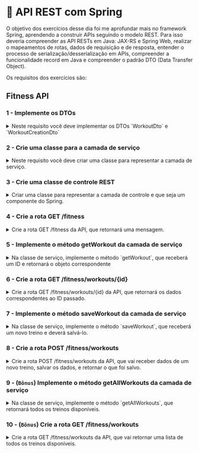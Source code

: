 # :pencil: API REST com Spring

O objetivo dos exercícios desse dia foi me aprofundar mais no framework Spring, aprendendo a construir APIs seguindo o modelo REST. Para isso deveria compreender as API RESTs em Java: JAX-RS e Spring Web, realizar o mapeamentos de rotas, dados de requisição e de resposta, entender o processo de serialização/desserialização em APIs, compreender a funcionalidade record em Java e compreender o padrão DTO (Data Transfer Object).

Os requisitos dos exercícios são:

## Fitness API

### 1 - Implemente os DTOs

<details>
  <summary>Neste requisito você deve implementar os DTOs `WorkoutDto` e `WorkoutCreationDto`</summary><br />

Os atributos dos DTOs deverão seguir a mesma nomenclatura e tipos de atributos já definidos no modelo `Workout`, classe já disponibilizada com o projeto.

Os DTOs devem seguir os seguintes critérios:

- Devem ser implementados no pacote `com.betrybe.fitness.dto`;
- Devem ser implementados utilizando a funcionalidade `record` do Java;
- Devem ser diferenciados do modelo original da seguinte maneira:
  - `WorkoutDto` não deve ter o atributo `secretTechnique`;
  - `WorkoutCreationDto` não deve ter o atributo `id`.

</details>

### 2 - Crie uma classe para a camada de serviço

<details>
  <summary>Neste requisito você deve criar uma classe para representar a camada de serviço.</summary><br />

A classe da camada de serviço:

- Deve implementar a interface `com.betrybe.fitness.service.FitnessServiceInterface`;
  - Aqui basta a criação dos métodos, a implementação deles será feita em outros requisitos;
- Pode ter qualquer nome, mas sugerimos `FitnessService`;
- Deve ser marcada como um componente Spring, especificamente com a anotação para camada de serviço;
  - Isso quer dizer que a classe deverá funcionar como um bean, para ser injetado automaticamente pelo Spring onde for necessário;
- Deve receber, **por injeção de dependência** do Spring, um bean do tipo `FakeFitnessDatabase` (veja abaixo).

O projeto já disponibiliza um componente chamado `com.betrybe.fitness.database.FakeFitnessDatabase`, que representa um banco de dados falso (ele carrega dados de um arquivo). Neste requisito, você apenas precisa receber esse componente por injeção de dependência, ainda não há necessidade de utilizá-lo. Ele será usado em outros requisitos, durante a implementação dos métodos da classe criada aqui.

</details>

### 3 - Crie uma classe de controle REST

<details>
  <summary>Criar uma classe para representar a camada de controle e que seja um componente do Spring.</summary><br />

A classe da camada de controle:

- Deve implementar a interface `com.betrybe.fitness.controller.FitnessControllerInterface`;
- Pode ter qualquer nome, mas sugerimos `FitnessController`;
- Deve ser marcada como um componente Spring, especificamente com a anotação de controle REST;
  - Isso quer dizer que a classe deverá funcionar como um bean, para ser injetado automaticamente pelo Spring onde for necessário;
- Deve ter como mapeamento principal a rota `/fitness`;
  - Cuidado para não incluir uma barra final indevida nos seus mapeamentos;
- Deve receber, **por injeção de dependência** do Spring, o bean definido no requisito anterior, que implementa `FitnessServiceInterface`.

</details>

### 4 - Crie a rota GET /fitness

<details>
  <summary>Crie a rota GET /fitness da API, que retornará uma mensagem.</summary><br />

A rota GET `/fitness` da sua aplicação deve retornar apenas a seguinte mensagem: `Boas vindas à API de Fitness!`.

</details>

### 5 - Implemente o método getWorkout da camada de serviço

<details>
  <summary>Na classe de serviço, implemente o método `getWorkout`, que receberá um ID e retornará o objeto correspondente</summary><br />

Para implementar este requisito, você deverá utilizar o bean do tipo `FakeFitnessDatabase`, que está recebendo na classe.

O método `getWorkout` a ser implementado aqui deve:

- Receber um ID
- Fazer a busca pelo objeto do tipo `Workout` no banco de dados falso (`FakeFitnessDatabase`)
- Criar um objeto do tipo `WorkoutDto` correspondente ao resultado encontrado;
  - Você pode fazer a conversão entre o modelo e o DTO manualmente, ou então implementar um método para isso.

**_Importante_**: note que o retorno do método `getWorkout` da classe `FakeFitnessDatabase` não é `Workout`, mas sim `Optional<Workout>`. Caso não exista um objeto com o ID passado, o método irá retornar um objeto `Optional` indicando que ele está vazio. Você deve fazer o mesmo no método da sua camada de serviço.

Não se preocupe se você ainda não conhece o `Optional`, veremos mais sobre ele depois. Por enquanto, basta saber que ele representa uma resposta que pode ou não existir.

Para verificar se o objeto retornado está vazio, você pode utilizar o método `isEmpty()`, respectivamente. Caso esteja presente, você pode recuperar o objeto `Workout` utilizando o método `get()`. Da mesma forma, você pode criar um objeto `Optional` utilizando os métodos `of()` (contendo algo) e `empty()`.

Veja um exemplo de uso:

```java
Optional<String> myOptional;

// Cria um Optional a partir de uma string
myOptional = Optional.of("Uma string");

myOptional.isEmpty()  // Retorna false
myOptional.get()  // Retorna o objeto original (neste caso, a string)

// Agora substitui por um Optional vazio
myOptional = Optional.empty();

myOptional.isEmpty()  // Retorna true
```

Utilize esses métodos para tratar a resposta que irá receber do "banco de dados" e para gerar o retorno correto da sua implementação.

</details>

### 6 - Crie a rota GET /fitness/workouts/{id}

<details>
  <summary>Crie a rota GET /fitness/workouts/{id} da API, que retornará os dados correspondentes ao ID passado.</summary><br />

A rota GET `/fitness/workouts/{id}` da sua aplicação deve:

- Receber um ID através de uma variável de caminho `id`
- Fazer uma busca pelo treino (workout) correspondente ao ID, utilizando o bean de serviço
- Caso não exista um treino com o ID indicado, a rota deve retornar o status code `404` ("not found").
- Caso o treino exista, ele deve ser retornado juntamente com o status code `200` ("ok")

Dicas:

- Utilize a classe `ResponseEntity` para controlar o retorno da rota;
- Utilize o que aprendeu sobre `Optional` no requisito anterior para fazer a verificação.

</details>

### 7 - Implemente o método saveWorkout da camada de serviço

<details>
  <summary>Na classe de serviço, implemente o método `saveWorkout`, que receberá um novo treino e deverá salvá-lo.</summary><br />

Para implementar este requisito, você deverá utilizar o bean do tipo `FakeFitnessDatabase`, que está recebendo na classe.

O método `saveWorkout` a ser implementado aqui deve:

- Receber um objeto do tipo `WorkoutCreationDto`
- Salvar o objeto no banco de dados falso;
  - Note que o método `saveWorkout` do `FakeFitnessDatabase` retorna um novo objeto;
- Retornar um objeto do tipo `WorkoutDto` correspondente ao que o banco de dados retornou.

</details>

### 8 - Crie a rota POST /fitness/workouts

<details>
  <summary>Crie a rota POST /fitness/workouts da API, que vai receber dados de um novo treino, salvar os dados, e retornar o que foi salvo.</summary><br />

A rota POST `/fitness/workouts` da sua aplicação deve:

- Receber dados pelo corpo da requisição, correspondente ao tipo `WorkoutCreationDto`
- Salvar o novo treino utilizando o bean de serviço;
- Retornar o novo objeto que foi salvo, utilizando o status code `201` ("created").

</details>

### 9 - (`Bônus`) Implemente o método getAllWorkouts da camada de serviço

<details>
  <summary>Na classe de serviço, implemente o método `getAllWorkouts`, que retornará todos os treinos disponíveis.</summary><br />

O método `getAllWorkouts` a ser implementado aqui deve:

- Utilizar o banco de dados falso para pegar uma lista com todos os treinos disponíveis;
- Gerar uma lista nova contendo objetos do tipo `WorkoutDto` correspondentes aos objetos do tipo `Workout` retornados pelo banco.

Você pode fazer a conversão da forma que preferir, por exemplo utilizando um `for`. Mas se quiser, também há formas de programação funcional que podem ser utilizadas, inclusive dos chamados `streams` do Java (aprenderemos mais sobre eles depois).

</details>

### 10 - (`Bônus`) Crie a rota GET /fitness/workouts

<details>
  <summary>Crie a rota GET /fitness/workouts da API, que vai retornar uma lista de todos os treinos disponíveis.</summary><br />

A rota GET `/fitness/workouts` da sua aplicação deve:

- Retornar todos os treinos disponíveis, utilizando o bean de serviço

</details>

